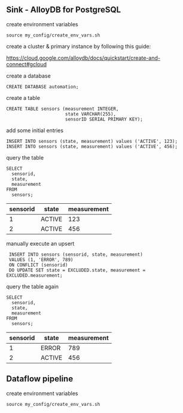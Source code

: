 ## Sink - AlloyDB for PostgreSQL

create environment variables

```shell
source my_config/create_env_vars.sh
```

create a cluster & primary instance by following this guide:

https://cloud.google.com/alloydb/docs/quickstart/create-and-connect#gcloud

create a database 
```shell
CREATE DATABASE automation;
```

create a table
```shell
CREATE TABLE sensors (measurement INTEGER,
                      state VARCHAR(255),
                      sensorID SERIAL PRIMARY KEY);
```

add some initial entries
```shell
INSERT INTO sensors (state, measurement) values ('ACTIVE', 123);
INSERT INTO sensors (state, measurement) values ('ACTIVE', 456);
```

query the table
```shell
SELECT
  sensorid,
  state,
  measurement
FROM
  sensors;
```

| sensorid | state  | measurement |
|----------|--------|-------------|
| 1        | ACTIVE | 123         |
| 2        | ACTIVE | 456         |

manually execute an upsert
```shell
 INSERT INTO sensors (sensorid, state, measurement) 
 VALUES (1, 'ERROR', 789) 
 ON CONFLICT (sensorid) 
 DO UPDATE SET state = EXCLUDED.state, measurement = EXCLUDED.measurement;
```

query the table again
```shell
SELECT
  sensorid,
  state,
  measurement
FROM
  sensors;
```

| sensorid | state  | measurement |
|----------|--------|-------------|
| 1        | ERROR  | 789         |
| 2        | ACTIVE | 456         |



## Dataflow pipeline

create environment variables

```shell
source my_config/create_env_vars.sh
```


